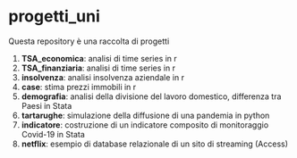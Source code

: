 # progetti_uni
Questa repository è una raccolta di progetti

1. **TSA_economica**: analisi di time series in r
2. **TSA_finanziaria**: analisi di time series in r
3. **insolvenza**: analisi insolvenza aziendale in r
4. **case**: stima prezzi immobili in r
5. **demografia**: analisi della divisione del lavoro domestico, differenza tra Paesi in Stata
6. **tartarughe**: simulazione della diffusione di una pandemia in python
7. **indicatore**: costruzione di un indicatore composito di monitoraggio Covid-19 in Stata
8. **netflix**: esempio di database relazionale di un sito di streaming (Access)
